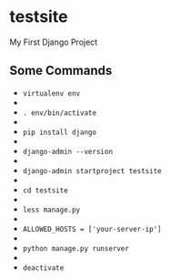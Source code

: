 # testsite

My First Django Project

## Some Commands

* `virtualenv env`
* 
* `. env/bin/activate`
* 
* `pip install django`
* 
* `django-admin --version`
* 
* `django-admin startproject testsite`
* 
* `cd testsite`
* 
* `less manage.py`
* 
* `ALLOWED_HOSTS = ['your-server-ip']`
* 
* `python manage.py runserver`
* 
* `deactivate `